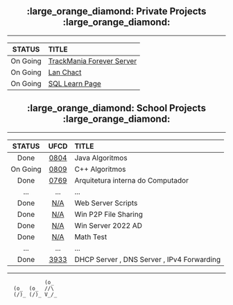 <h2 align="center">:large_orange_diamond: Private Projects :large_orange_diamond:</h2>

- - -

<div align="center">

  STATUS | TITLE
  :---: | :---
  On Going | [TrackMania Forever Server](https://github.com/andre-c01/)
  On Going | [Lan Chact](https://github.com/andre-c01/)
  On Going | [SQL Learn Page](https://github.com/andre-c01/)
</div>

<h2 align="center">:large_orange_diamond: School Projects :large_orange_diamond:</h2>

- - -

<div align="center">

  STATUS | UFCD | TITLE
  :---: | :---: | :---
  Done | [0804](https://github.com/andre-c01/0804) | Java Algoritmos
  On Going | [0809](https://github.com/andre-c01/cpp) | C++ Algoritmos
  Done | [0769](https://github.com/andre-c01/0769) | Arquitetura interna do Computador
  ... | ... | ...
  Done | [N/A](https://github.com/andre-c01/server_scripts) | Web Server Scripts
  Done | [N/A](https://github.com/andre-c01/Win_P2P) | Win P2P File Sharing
  Done | [N/A](https://github.com/andre-c01/WinServerAD_2022) | Win Server 2022 AD
  Done | [N/A](https://github.com/andre-c01/math_test) | Math Test
  ... | ... | ...
  Done | [3933](https://github.com/andre-c01/3933) | DHCP Server , DNS Server , IPv4 Forwarding
</div>

- - -

```
            (o_
  (o_  (o_  //\
  (/)_ (/)_ V_/_ 
``` 


<!--
**andre-c01/andre-c01** is a ✨ _special_ ✨ repository because its `README.md` (this file) appears on your GitHub profile.

Here are some ideas to get you started:

- 🔭 I’m currently working on ...
- 🌱 I’m currently learning ...
- 👯 I’m looking to collaborate on ...
- 🤔 I’m looking for help with ...
- 💬 Ask me about ...
- 📫 How to reach me: ...
- 😄 Pronouns: ...
- ⚡ Fun fact: ...
-->
